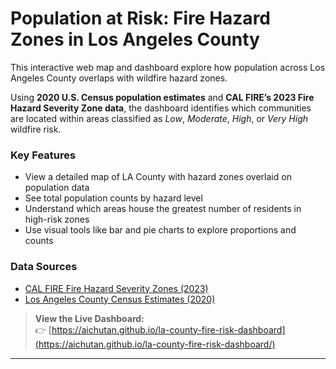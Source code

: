 # Population at Risk: Fire Hazard Zones in Los Angeles County

This interactive web map and dashboard explore how population across Los Angeles County overlaps with wildfire hazard zones.

Using **2020 U.S. Census population estimates** and **CAL FIRE’s 2023 Fire Hazard Severity Zone data**, the dashboard identifies which communities are located within areas classified as *Low*, *Moderate*, *High*, or *Very High* wildfire risk.

###  Key Features
- View a detailed map of LA County with hazard zones overlaid on population data
- See total population counts by hazard level
- Understand which areas house the greatest number of residents in high-risk zones
- Use visual tools like bar and pie charts to explore proportions and counts

### Data Sources
- [CAL FIRE Fire Hazard Severity Zones (2023)](https://osfm.fire.ca.gov/what-we-do/community-wildfire-preparedness-and-mitigation/fire-hazard-severity-zones)
- [Los Angeles County Census Estimates (2020)](https://data.lacounty.gov)

> **View the Live Dashboard:**  
> 👉 [https://aichutan.github.io/la-county-fire-risk-dashboard](https://aichutan.github.io/la-county-fire-risk-dashboard/)

---

